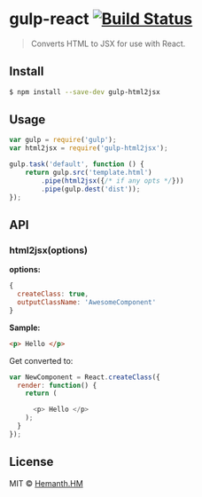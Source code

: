 # gulp-react [![Build Status](https://travis-ci.org/hemanth/gulp-html2jsx.svg?branch=master)](https://travis-ci.org/hemanth/gulp-html2jsx)

> Converts HTML to JSX for use with React.

## Install

```sh
$ npm install --save-dev gulp-html2jsx
```


## Usage

```js
var gulp = require('gulp');
var html2jsx = require('gulp-html2jsx');

gulp.task('default', function () {
	return gulp.src('template.html')
		.pipe(html2jsx({/* if any opts */}))
		.pipe(gulp.dest('dist'));
});
```

## API

### html2jsx(options)

__options:__

```js
{
  createClass: true,
  outputClassName: 'AwesomeComponent'
}
```

__Sample:__

```html
<p> Hello </p>
```

Get converted to:

```js
var NewComponent = React.createClass({
  render: function() {
    return (

      <p> Hello </p>
    );
  }
});
```

## License

MIT © [Hemanth.HM](http://h3manth.com)
